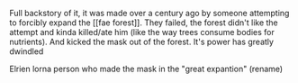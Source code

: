 
Full backstory of it, it was made over a century ago by someone attempting to forcibly expand the [[fae forest]]. They failed, the forest didn't like the attempt and kinda killed/ate him (like the way trees consume bodies for nutrients). And kicked the mask out of the forest. It's power has greatly dwindled


Elrien lorna
person who made the mask in the "great expantion" (rename)